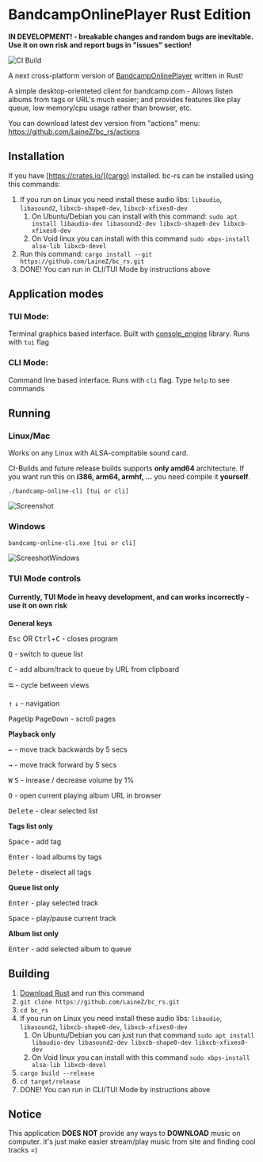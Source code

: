 # BandcampOnlinePlayer Rust Edition
**IN DEVELOPMENT! - breakable changes and random bugs are inevitable. Use it on own risk and report bugs in "issues" section!**

![CI Build](https://github.com/LaineZ/bc_rs/workflows/CI%20Build/badge.svg)


A next cross-platform version of [BandcampOnlinePlayer](https://github.com/LaineZ/BandcampOnlinePlayer) written in Rust!

A simple desktop-orienteted client for bandcamp.com - Allows listen albums from tags or URL's much easier; and provides features like play queue, low memory/cpu usage rather than browser, etc.

You can download latest dev version from "actions" menu:
https://github.com/LaineZ/bc_rs/actions

## Installation
If you have [https://crates.io/](cargo) installed. bc-rs can be installed using this commands:

1. If you run on Linux you need install these audio libs: ``libaudio``, ``libasound2``, ``libxcb-shape0-dev``, ``libxcb-xfixes0-dev``
   1. On Ubuntu/Debian you can install with this command: ``sudo apt install libaudio-dev libasound2-dev libxcb-shape0-dev libxcb-xfixes0-dev``
   2. On Void linux you can install with this command ``sudo xbps-install alsa-lib libxcb-devel``
2. Run this command: ``cargo install --git https://github.com/LaineZ/bc_rs.git``
3. DONE! You can run in CLI/TUI Mode by instructions above

## Application modes

### TUI Mode:
Terminal graphics based interface. Built with [console_engine](https://github.com/VincentFoulon80/console_engine) library. Runs with ``tui`` flag

### CLI Mode:
Command line based interface. Runs with ``cli`` flag. Type ``help`` to see commands

## Running

### Linux/Mac

Works on any Linux with ALSA-compitable sound card.

CI-Builds and future release builds supports **only amd64** architecture. If you want run this on **i386, arm64, armhf, ...** you need compile it **yourself**.

```./bandcamp-online-cli [tui or cli]```

![Screenshot](https://i.imgur.com/jKar1mc.png)

### Windows

``bandcamp-online-cli.exe [tui or cli]``

![ScreeshotWindows](https://i.imgur.com/NIg76L6.png)

### TUI Mode controls
#### Currently, TUI Mode in heavy development, and can works incorrectly - use it on own risk
**General keys**

<kbd>Esc</kbd> OR <kbd>Ctrl</kbd>+<kbd>C</kbd> - closes program

<kbd>Q</kbd> - switch to queue list

<kbd>C</kbd> - add album/track to queue by URL from clipboard

<kbd>⭾</kbd> - cycle between views

<kbd>↑</kbd> <kbd>↓</kbd> - navigation

<kbd>PageUp</kbd> <kbd>PageDown</kbd> - scroll pages

**Playback only**

<kbd>←</kbd> - move track backwards by 5 secs

<kbd>→</kbd> - move track forward by 5 secs

<kbd>W</kbd> <kbd>S</kbd> - inrease / decrease volume by 1%

<kbd>O</kbd> - open current playing album URL in browser

<kbd>Delete</kbd> - clear selected list

**Tags list only**

<kbd>Space</kbd> - add tag

<kbd>Enter</kbd> - load albums by tags

<kbd>Delete</kbd> - diselect all tags

**Queue list only**

<kbd>Enter</kbd> - play selected track

<kbd>Space</kbd> - play/pause current track

**Album list only**

<kbd>Enter</kbd> - add selected album to queue

## Building
1. [Download Rust]([https://www.rust-lang.org/learn/get-started) and run this command
2. ```git clone https://github.com/LaineZ/bc_rs.git```
3. ```cd bc_rs```
4. If you run on Linux you need install these audio libs: ``libaudio``, ``libasound2``, ``libxcb-shape0-dev``, ``libxcb-xfixes0-dev``
   1. On Ubuntu/Debian you can just run that command ``sudo apt install libaudio-dev libasound2-dev libxcb-shape0-dev libxcb-xfixes0-dev``
   2. On Void linux you can install with this command ``sudo xbps-install alsa-lib libxcb-devel``
5. ```cargo build --release```
6. ```cd target/release```
7. DONE! You can run in CLI/TUI Mode by instructions above

## Notice
This application **DOES NOT** provide any ways to **DOWNLOAD** music on computer. it's just make easier stream/play music from site and finding cool tracks =)
